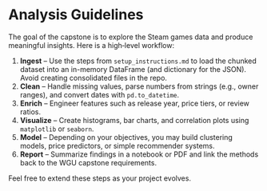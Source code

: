 # Analysis Guidelines

The goal of the capstone is to explore the Steam games data and produce meaningful insights. Here is a high‑level workflow:

1. **Ingest** – Use the steps from `setup_instructions.md` to load the chunked dataset into an in-memory DataFrame (and dictionary for the JSON). Avoid creating consolidated files in the repo.
2. **Clean** – Handle missing values, parse numbers from strings (e.g., owner ranges), and convert dates with `pd.to_datetime`.
3. **Enrich** – Engineer features such as release year, price tiers, or review ratios.
4. **Visualize** – Create histograms, bar charts, and correlation plots using `matplotlib` or `seaborn`.
5. **Model** – Depending on your objectives, you may build clustering models, price predictors, or simple recommender systems.
6. **Report** – Summarize findings in a notebook or PDF and link the methods back to the WGU capstone requirements.

Feel free to extend these steps as your project evolves.
